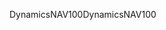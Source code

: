 <span data-ttu-id="be959-101">DynamicsNAV100</span><span class="sxs-lookup"><span data-stu-id="be959-101">DynamicsNAV100</span></span>